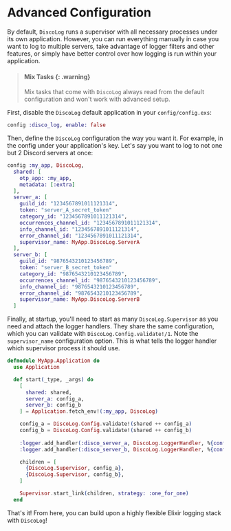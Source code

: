 # Advanced Configuration

By default, `DiscoLog` runs a supervisor with all necessary processes under its
own application. However, you can run everything manually in case you want to log
to multiple servers, take advantage of logger filters and other features, or
simply have better control over how logging is run within your application.

> #### Mix Tasks {: .warning}
>
> Mix tasks that come with `DiscoLog` always read from the default configuration 
and won't work with advanced setup.

First, disable the `DiscoLog` default application in your `config/config.exs`:

```elixir
config :disco_log, enable: false
```

Then, define the `DiscoLog` configuration the way you want it. For example, in
the config under your application's key. Let's say you want to log to not one
but 2 Discord servers at once:

```elixir
config :my_app, DiscoLog,
  shared: [
    otp_app: :my_app,
    metadata: [:extra]
  ],
  server_a: [
    guild_id: "1234567891011121314",
    token: "server_A_secret_token"
    category_id: "1234567891011121314",
    occurrences_channel_id: "1234567891011121314",
    info_channel_id: "1234567891011121314",
    error_channel_id: "1234567891011121314",
    supervisor_name: MyApp.DiscoLog.ServerA
  ],
  server_b: [
    guild_id: "9876543210123456789",
    token: "server_B_secret_token"
    category_id: "9876543210123456789",
    occurrences_channel_id: "9876543210123456789",
    info_channel_id: "9876543210123456789",
    error_channel_id: "9876543210123456789",
    supervisor_name: MyApp.DiscoLog.ServerB
  ]
```

Finally, at startup, you'll need to start as many `DiscoLog.Supervisor` as you
need and attach the logger handlers. They share the same configuration, which
you can validate with `DiscoLog.Config.validate!/1`. Note the `supervisor_name`
configuration option. This is what tells the logger handler which supervisor
process it should use.

```elixir
defmodule MyApp.Application do
  use Application

  def start(_type, _args) do
    [
      shared: shared,
      server_a: config_a,
      server_b: config_b
    ] = Application.fetch_env!(:my_app, DiscoLog)

    config_a = DiscoLog.Config.validate!(shared ++ config_a)
    config_b = DiscoLog.Config.validate!(shared ++ config_b)
    
    :logger.add_handler(:disco_server_a, DiscoLog.LoggerHandler, %{config: config_a})
    :logger.add_handler(:disco_server_b, DiscoLog.LoggerHandler, %{config: config_b})

    children = [
      {DiscoLog.Supervisor, config_a},
      {DiscoLog.Supervisor, config_b},
    ]

    Supervisor.start_link(children, strategy: :one_for_one)
  end
```

That's it! From here, you can build upon a highly flexible Elixir logging stack
with `DiscoLog`!